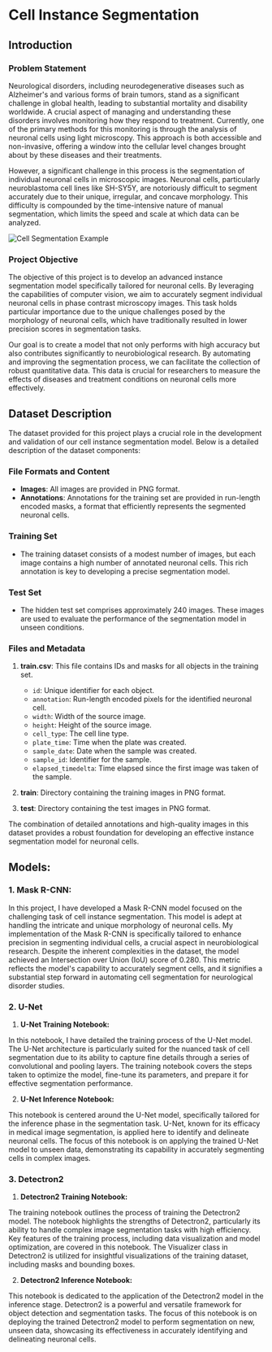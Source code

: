 # Cell Instance Segmentation

## Introduction
### Problem Statement
Neurological disorders, including neurodegenerative diseases such as Alzheimer's and various forms of brain tumors, stand as a significant challenge in global health, leading to substantial mortality and disability worldwide. A crucial aspect of managing and understanding these disorders involves monitoring how they respond to treatment. Currently, one of the primary methods for this monitoring is through the analysis of neuronal cells using light microscopy. This approach is both accessible and non-invasive, offering a window into the cellular level changes brought about by these diseases and their treatments.

However, a significant challenge in this process is the segmentation of individual neuronal cells in microscopic images. Neuronal cells, particularly neuroblastoma cell lines like SH-SY5Y, are notoriously difficult to segment accurately due to their unique, irregular, and concave morphology. This difficulty is compounded by the time-intensive nature of manual segmentation, which limits the speed and scale at which data can be analyzed.

![Cell Segmentation Example]([https://github.com/user/repo/blob/main/image.png](https://github.com/rohit-sahoo/Cell_Instance_Segmentation/blob/main/segmentation.png) "Cell Segmentation")



### Project Objective
The objective of this project is to develop an advanced instance segmentation model specifically tailored for neuronal cells. By leveraging the capabilities of computer vision, we aim to accurately segment individual neuronal cells in phase contrast microscopy images. This task holds particular importance due to the unique challenges posed by the morphology of neuronal cells, which have traditionally resulted in lower precision scores in segmentation tasks.

Our goal is to create a model that not only performs with high accuracy but also contributes significantly to neurobiological research. By automating and improving the segmentation process, we can facilitate the collection of robust quantitative data. This data is crucial for researchers to measure the effects of diseases and treatment conditions on neuronal cells more effectively.

## Dataset Description

The dataset provided for this project plays a crucial role in the development and validation of our cell instance segmentation model. Below is a detailed description of the dataset components:

### File Formats and Content
- **Images**: All images are provided in PNG format.
- **Annotations**: Annotations for the training set are provided in run-length encoded masks, a format that efficiently represents the segmented neuronal cells.

### Training Set
- The training dataset consists of a modest number of images, but each image contains a high number of annotated neuronal cells. This rich annotation is key to developing a precise segmentation model.

### Test Set
- The hidden test set comprises approximately 240 images. These images are used to evaluate the performance of the segmentation model in unseen conditions.

### Files and Metadata
1. **train.csv**: This file contains IDs and masks for all objects in the training set.
   - `id`: Unique identifier for each object.
   - `annotation`: Run-length encoded pixels for the identified neuronal cell.
   - `width`: Width of the source image.
   - `height`: Height of the source image.
   - `cell_type`: The cell line type.
   - `plate_time`: Time when the plate was created.
   - `sample_date`: Date when the sample was created.
   - `sample_id`: Identifier for the sample.
   - `elapsed_timedelta`: Time elapsed since the first image was taken of the sample.

2. **train**: Directory containing the training images in PNG format.
3. **test**: Directory containing the test images in PNG format.

The combination of detailed annotations and high-quality images in this dataset provides a robust foundation for developing an effective instance segmentation model for neuronal cells.


## Models:

### 1. Mask R-CNN:

In this project, I have developed a Mask R-CNN model focused on the challenging task of cell instance segmentation. This model is adept at handling the intricate and unique morphology of neuronal cells. My implementation of the Mask R-CNN is specifically tailored to enhance precision in segmenting individual cells, a crucial aspect in neurobiological research. Despite the inherent complexities in the dataset, the model achieved an Intersection over Union (IoU) score of 0.280. This metric reflects the model's capability to accurately segment cells, and it signifies a substantial step forward in automating cell segmentation for neurological disorder studies.

### 2. U-Net

1. **U-Net Training Notebook:**

In this notebook, I have detailed the training process of the U-Net model. The U-Net architecture is particularly suited for the nuanced task of cell segmentation due to its ability to capture fine details through a series of convolutional and pooling layers. The training notebook covers the steps taken to optimize the model, fine-tune its parameters, and prepare it for effective segmentation performance.

2. **U-Net Inference Notebook:**

This notebook is centered around the U-Net model, specifically tailored for the inference phase in the segmentation task. U-Net, known for its efficacy in medical image segmentation, is applied here to identify and delineate neuronal cells. The focus of this notebook is on applying the trained U-Net model to unseen data, demonstrating its capability in accurately segmenting cells in complex images.

### 3. Detectron2

1. **Detectron2 Training Notebook:**

The training notebook outlines the process of training the Detectron2 model. The notebook highlights the strengths of Detectron2, particularly its ability to handle complex image segmentation tasks with high efficiency. Key features of the training process, including data visualization and model optimization, are covered in this notebook. The Visualizer class in Detectron2 is utilized for insightful visualizations of the training dataset, including masks and bounding boxes.

2. **Detectron2 Inference Notebook:**

This notebook is dedicated to the application of the Detectron2 model in the inference stage. Detectron2 is a powerful and versatile framework for object detection and segmentation tasks. The focus of this notebook is on deploying the trained Detectron2 model to perform segmentation on new, unseen data, showcasing its effectiveness in accurately identifying and delineating neuronal cells.

